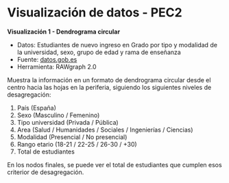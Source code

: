# Visualización de datos - PEC2


**Visualización 1 - Dendrograma circular**

- Datos: Estudiantes de nuevo ingreso en Grado por tipo y modalidad de la universidad, sexo, grupo de edad y rama de enseñanza
- Fuente: [datos.gob.es](https://datos.gob.es/es/catalogo/e05073401-estudiantes-de-nuevo-ingreso-en-grado-por-tipo-y-modalidad-de-la-universidad-sexo-grupo-de-edad-y-rama-de-ensenanza1)
- Herramienta: RAWgraph 2.0

Muestra la información en un formato de dendrograma circular desde el centro hacia las hojas en la periferia, siguiendo los siguientes niveles de desagregación:

1. País (España)
2. Sexo (Masculino / Femenino)
3. Tipo universidad (Privada / Pública)
4. Area (Salud / Humanidades / Sociales / Ingenierías / Ciencias)
5. Modalidad (Presencial / No presencial)
6. Rango etario (18-21 / 22-25 / 26-30 / +30)
7. Total de estudiantes

En los nodos finales, se puede ver el total de estudiantes que cumplen esos criterior de desagregación.
